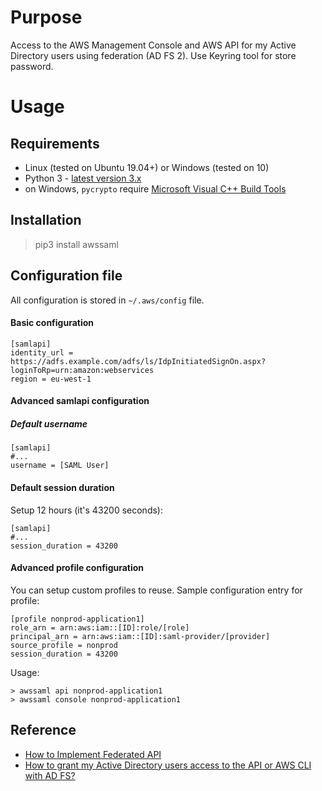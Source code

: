 # Purpose

Access to the AWS Management Console and AWS API for my Active Directory users using federation (AD FS 2).
Use Keyring tool for store password.

# Usage

## Requirements

 - Linux (tested on Ubuntu 19.04+) or Windows (tested on 10)
 - Python 3 - [latest version 3.x](https://www.python.org/downloads/)
 - on Windows, `pycrypto` require [Microsoft Visual C++ Build Tools](https://visualstudio.microsoft.com/downloads/)

## Installation

> pip3 install awssaml

## Configuration file

All configuration is stored in `~/.aws/config` file. 

#### Basic configuration
~~~~
[samlapi]
identity_url = https://adfs.example.com/adfs/ls/IdpInitiatedSignOn.aspx?loginToRp=urn:amazon:webservices
region = eu-west-1
~~~~

#### Advanced samlapi configuration 

##### Default username
~~~~
[samlapi]
#...
username = [SAML User]
~~~~

#### Default session duration
Setup 12 hours (it's 43200 seconds): 
~~~~
[samlapi]
#...
session_duration = 43200
~~~~

#### Advanced profile configuration 

You can setup custom profiles to reuse. 
Sample configuration entry for profile:

~~~~
[profile nonprod-application1]
role_arn = arn:aws:iam::[ID]:role/[role]
principal_arn = arn:aws:iam::[ID]:saml-provider/[provider]
source_profile = nonprod
session_duration = 43200
~~~~

Usage:
~~~~
> awssaml api nonprod-application1
> awssaml console nonprod-application1
~~~~

## Reference
 - [How to Implement Federated API](https://aws.amazon.com/blogs/security/how-to-implement-federated-api-and-cli-access-using-saml-2-0-and-ad-fs/)
 - [How to grant my Active Directory users access to the API or AWS CLI with AD FS?](https://aws.amazon.com/premiumsupport/knowledge-center/adfs-grant-ad-access-api-cli/)
 